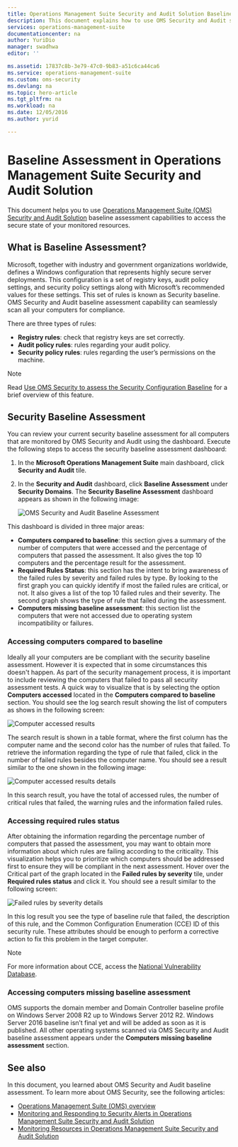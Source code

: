 ```yaml
---
title: Operations Management Suite Security and Audit Solution Baseline | Microsoft Docs
description: This document explains how to use OMS Security and Audit solution to perform a baseline assessment of all monitored computers for compliance and security purpose.
services: operations-management-suite
documentationcenter: na
author: YuriDio
manager: swadhwa
editor: ''

ms.assetid: 17837c8b-3e79-47c0-9b83-a51c6ca44ca6
ms.service: operations-management-suite
ms.custom: oms-security
ms.devlang: na
ms.topic: hero-article
ms.tgt_pltfrm: na
ms.workload: na
ms.date: 12/05/2016
ms.author: yurid

---
```

# Baseline Assessment in Operations Management Suite Security and Audit Solution
This document helps you to use [Operations Management Suite (OMS) Security and Audit Solution](operations-management-suite-overview.md) baseline assessment capabilities to access the secure state of your monitored resources.

## What is Baseline Assessment?
Microsoft, together with industry and government organizations worldwide, defines a Windows configuration that represents highly secure server deployments. This configuration is a set of registry keys, audit policy settings, and security policy settings along with Microsoft’s recommended values for these settings. This set of rules is known as Security baseline. OMS Security and Audit baseline assessment capability can seamlessly scan all your computers for compliance. 

There are three types of rules:

* **Registry rules**: check that registry keys are set correctly.
* **Audit policy rules**: rules regarding your audit policy.
* **Security policy rules**: rules regarding the user’s permissions on the machine.

> [!NOTE]
> Read [Use OMS Security to assess the Security Configuration Baseline](https://blogs.technet.microsoft.com/msoms/2016/08/12/use-oms-security-to-assess-the-security-configuration-baseline/) for a brief overview of this feature.
> 
> 

## Security Baseline Assessment
You can review your current security baseline assessment for all computers that are monitored by OMS Security and Audit using the dashboard.  Execute the following steps to access the security baseline assessment dashboard:

1. In the **Microsoft Operations Management Suite** main dashboard, click **Security and Audit** tile.
2. In the **Security and Audit** dashboard, click **Baseline Assessment** under **Security Domains**. The **Security Baseline Assessment** dashboard appears as shown in the following image:
   
    ![OMS Security and Audit Baseline Assessment](./media/oms-security-baseline/oms-security-baseline-fig1.png)

This dashboard is divided in three major areas:

* **Computers compared to baseline**: this section gives a summary of the number of computers that were accessed and the percentage of computers that passed the assessment. It also gives the top 10 computers and the percentage result for the assessment.
* **Required Rules Status**: this section has the intent to bring awareness of the failed rules by severity and failed rules by type. By looking to the first graph you can quickly identify if most the failed rules are critical, or not. It also gives a list of the top 10 failed rules and their severity. The second graph shows the type of rule that failed during the assessment. 
* **Computers missing baseline assessment**: this section list the computers that were not accessed due to operating system incompatibility or failures. 

### Accessing computers compared to baseline
Ideally all your computers are be compliant with the security baseline assessment. However it is expected that in some circumstances this doesn't happen. As part of the security management process, it is important to include reviewing the computers that failed to pass all security assessment tests. A quick way to visualize that is by selecting the option **Computers accessed** located in the **Computers compared to baseline** section. You should see the log search result showing the list of computers as shows in the following screen:

![Computer accessed results](./media/oms-security-baseline/oms-security-baseline-fig2.png)

The search result is shown in a table format, where the first column has the computer name and the second color has the number of rules that failed. To retrieve the information regarding the type of rule that failed, click in the number of failed rules besides the computer name. You should see a result similar to the one shown in the following image:

![Computer accessed results details](./media/oms-security-baseline/oms-security-baseline-fig3.png)

In this search result, you have the total of accessed rules, the number of critical rules that failed, the warning rules and the information failed rules.

### Accessing required rules status
After obtaining the information regarding the percentage number of computers that passed the assessment, you may want to obtain more information about which rules are failing according to the criticality. This visualization helps you to prioritize which computers should be addressed first to ensure they will be compliant in the next assessment. Hover over the Critical part of the graph located in the **Failed rules by severity** tile, under **Required rules status** and click it. You should see a result similar to the following screen:

![Failed rules by severity details](./media/oms-security-baseline/oms-security-baseline-fig4.png) 

In this log result you see the type of baseline rule that failed, the description of this rule, and the Common Configuration Enumeration (CCE) ID of this security rule. These attributes should be enough to perform a corrective action to fix this problem in the target computer.

> [!NOTE]
> For more information about CCE, access the [National Vulnerability Database](https://nvd.nist.gov/cce/index.cfm).
> 
> 

### Accessing computers missing baseline assessment
OMS supports the domain member and Domain Controller baseline profile on Windows Server 2008 R2 up to Windows Server 2012 R2. Windows Server 2016 baseline isn’t final yet and will be added as soon as it is published. All other operating systems scanned via OMS Security and Audit baseline assessment appears under the **Computers missing baseline assessment** section.

## See also
In this document, you learned about OMS Security and Audit baseline assessment. To learn more about OMS Security, see the following articles:

* [Operations Management Suite (OMS) overview](operations-management-suite-overview.md)
* [Monitoring and Responding to Security Alerts in Operations Management Suite Security and Audit Solution](oms-security-responding-alerts.md)
* [Monitoring Resources in Operations Management Suite Security and Audit Solution](oms-security-monitoring-resources.md)

